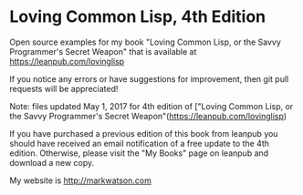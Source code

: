 # Loving Common Lisp, 4th Edition

Open source examples for my book "Loving Common Lisp, or the Savvy Programmer's Secret Weapon" that is available at https://leanpub.com/lovinglisp

If you notice any errors or have suggestions for improvement, then git pull requests will be appreciated!

Note: files updated May 1, 2017 for 4th edition of ["Loving Common Lisp, or the Savvy Programmer's Secret Weapon"\(https://leanpub.com/lovinglisp)

If you have purchased a previous edition of this book from leanpub you should have received an email notification of a free update to the 4th edition. Otherwise, please visit the "My Books" page on leanpub and download a new copy.

My website is http://markwatson.com


